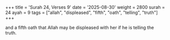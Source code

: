 +++
title = 'Surah 24, Verses 9'
date = '2025-08-30'
weight = 2800
surah = 24
ayah = 9
tags = ["allah", "displeased", "fifth", "oath", "telling", "truth"]
+++

and a fifth oath that Allah may be displeased with her if he is telling the truth.